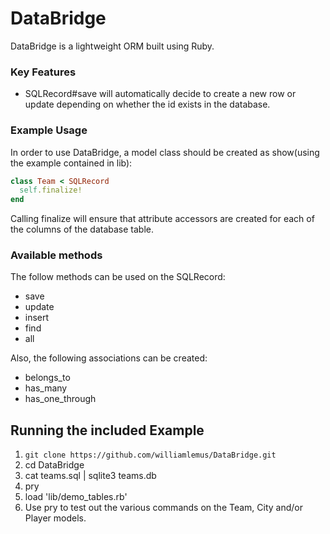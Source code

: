 # DataBridge
DataBridge is a lightweight ORM built using Ruby.

### Key Features

- SQLRecord#save will automatically decide to create a new row or update depending on whether the id exists in the database.


### Example Usage

In order to use DataBridge, a model class should be created as show(using the example contained in lib):

```ruby
class Team < SQLRecord
  self.finalize!
end
```

Calling finalize will ensure that attribute accessors are created for each of the columns of the database table.


### Available methods

The follow methods can be used on the SQLRecord:
* save
* update
* insert
* find
* all

Also, the following associations can be created:
* belongs_to
* has_many
* has_one_through

## Running the included Example
1. `git clone https://github.com/williamlemus/DataBridge.git`
2. cd DataBridge
3. cat teams.sql | sqlite3 teams.db
4. pry
5. load 'lib/demo_tables.rb'
6. Use pry to test out the various commands on the Team, City and/or Player models.

